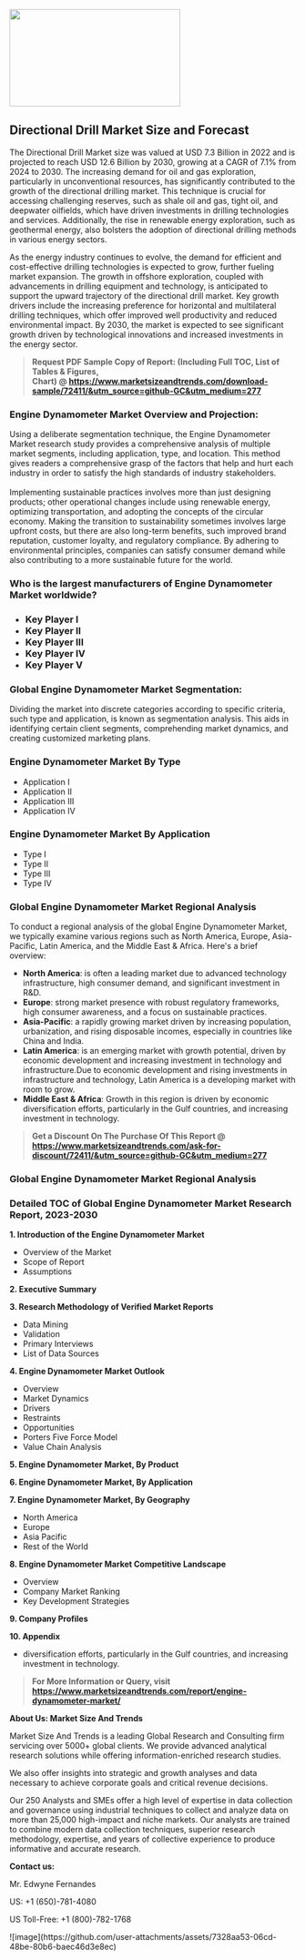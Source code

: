 <p><img class="alignnone size-medium wp-image-20088" src="https://ffe5etoiles.com/wp-content/uploads/2024/12/MST1-300x171.png" alt="" width="300" height="171" /></p><h2>Directional Drill Market Size and Forecast</h2><p>The Directional Drill Market size was valued at USD 7.3 Billion in 2022 and is projected to reach USD 12.6 Billion by 2030, growing at a CAGR of 7.1% from 2024 to 2030. The increasing demand for oil and gas exploration, particularly in unconventional resources, has significantly contributed to the growth of the directional drilling market. This technique is crucial for accessing challenging reserves, such as shale oil and gas, tight oil, and deepwater oilfields, which have driven investments in drilling technologies and services. Additionally, the rise in renewable energy exploration, such as geothermal energy, also bolsters the adoption of directional drilling methods in various energy sectors.</p><p>As the energy industry continues to evolve, the demand for efficient and cost-effective drilling technologies is expected to grow, further fueling market expansion. The growth in offshore exploration, coupled with advancements in drilling equipment and technology, is anticipated to support the upward trajectory of the directional drill market. Key growth drivers include the increasing preference for horizontal and multilateral drilling techniques, which offer improved well productivity and reduced environmental impact. By 2030, the market is expected to see significant growth driven by technological innovations and increased investments in the energy sector.</p></p><blockquote id="" class=""><strong>Request PDF Sample Copy of Report: (Including Full TOC, List of Tables &amp; Figures, Chart)&nbsp;@&nbsp;<strong><a href="https://www.marketsizeandtrends.com/download-sample/72411/&utm_source=github-GC&utm_medium=277" target="_blank">https://www.marketsizeandtrends.com/download-sample/72411/&utm_source=github-GC&utm_medium=277</a></strong></strong></blockquote><h3 id="" class="">Engine Dynamometer Market&nbsp;Overview and Projection:</h3><p id="" class="">Using a deliberate segmentation technique, the Engine Dynamometer Market research study provides a comprehensive analysis of multiple market segments, including application, type, and location. This method gives readers a comprehensive grasp of the factors that help and hurt each industry in order to satisfy the high standards of industry stakeholders. <br /> <br />Implementing sustainable practices involves more than just designing products; other operational changes include using renewable energy, optimizing transportation, and adopting the concepts of the circular economy. Making the transition to sustainability sometimes involves large upfront costs, but there are also long-term benefits, such improved brand reputation, customer loyalty, and regulatory compliance. By adhering to environmental principles, companies can satisfy consumer demand while also contributing to a more sustainable future for the world.</p><h3 id="" class="">Who is the largest manufacturers of&nbsp;Engine Dynamometer Market worldwide?</h3><h3 class=""><p><ul><li>Key Player I </li><li> Key Player II </li><li> Key Player III </li><li> Key Player IV </li><li> Key Player V</li></ul></p></h3><h3 id="" class="">Global&nbsp;Engine Dynamometer Market Segmentation:</h3><p id="" class="">Dividing the market into discrete categories according to specific criteria, such type and application, is known as segmentation analysis. This aids in identifying certain client segments, comprehending market dynamics, and creating customized marketing plans.</p><h3 id="" class="">Engine Dynamometer Market&nbsp;By Type</h3><p><p><ul><li>Application I</li><li> Application II</li><li> Application III</li><li> Application IV</p></li></ul></p></p><h3 id="" class="">Engine Dynamometer Market&nbsp;By Application</h3><p class=""><p><ul><li>Type I</li><li> Type II</li><li> Type III</li><li> Type IV</li></ul></p></p><h3 id="" class="">Global Engine Dynamometer Market Regional Analysis</h3><p id="" class="">To conduct a regional analysis of the global Engine Dynamometer Market, we typically examine various regions such as North America, Europe, Asia-Pacific, Latin America, and the Middle East &amp; Africa. Here's a brief overview:</p><ul><li><strong>North America</strong>: is often a leading market due to advanced technology infrastructure, high consumer demand, and significant investment in R&amp;D.</li><li><strong>Europe</strong>: strong market presence with robust regulatory frameworks, high consumer awareness, and a focus on sustainable practices.</li><li><strong>Asia-Pacific</strong>: a rapidly growing market driven by increasing population, urbanization, and rising disposable incomes, especially in countries like China and India.</li><li><strong>Latin America</strong>: is an emerging market with growth potential, driven by economic development and increasing investment in technology and infrastructure.Due to economic development and rising investments in infrastructure and technology, Latin America is a developing market with room to grow.</li><li><strong>Middle East &amp; Africa</strong>: Growth in this region is driven by economic diversification efforts, particularly in the Gulf countries, and increasing investment in technology.</li></ul><blockquote id="" class=""><strong>Get a Discount On The Purchase Of This Report @ <strong><a href="https://www.marketsizeandtrends.com/ask-for-discount/72411/&utm_source=github-GC&utm_medium=277" target="_blank">https://www.marketsizeandtrends.com/ask-for-discount/72411/&utm_source=github-GC&utm_medium=277</a></strong></strong></blockquote><h3 id="" class="">Global Engine Dynamometer Market Regional Analysis</h3><h3 id="" class="">Detailed TOC of Global Engine Dynamometer Market Research Report, 2023-2030</h3><p id="" class=""><strong>1. Introduction of the Engine Dynamometer Market</strong></p><ul><li>Overview of the Market</li><li>Scope of Report</li><li>Assumptions</li></ul><p id="" class=""><strong>2. Executive Summary</strong></p><p id="" class=""><strong>3. Research Methodology of Verified Market Reports</strong></p><ul><li>Data Mining</li><li>Validation</li><li>Primary Interviews</li><li>List of Data Sources</li></ul><p id="" class=""><strong>4. Engine Dynamometer Market Outlook</strong></p><ul><li>Overview</li><li>Market Dynamics</li><li>Drivers</li><li>Restraints</li><li>Opportunities</li><li>Porters Five Force Model</li><li>Value Chain Analysis</li></ul><p id="" class=""><strong>5. Engine Dynamometer Market, By Product</strong></p><p id="" class=""><strong>6. Engine Dynamometer Market, By Application</strong></p><p id="" class=""><strong>7. Engine Dynamometer Market, By Geography</strong></p><ul><li>North America</li><li>Europe</li><li>Asia Pacific</li><li>Rest of the World</li></ul><p id="" class=""><strong>8. Engine Dynamometer Market Competitive Landscape</strong></p><ul><li>Overview</li><li>Company Market Ranking</li><li>Key Development Strategies</li></ul><p id="" class=""><strong>9. Company Profiles</strong></p><p id="" class=""><strong>10. Appendix</strong></p><ul><li>diversification efforts, particularly in the Gulf countries, and increasing investment in technology.</li></ul><blockquote id="" class=""><strong>For More Information or Query, visit <strong><strong><a href="https://www.marketsizeandtrends.com/report/engine-dynamometer-market/" target="_blank">https://www.marketsizeandtrends.com/report/engine-dynamometer-market/</a></strong></strong></strong></blockquote><p id="" class=""><strong>About Us: Market Size And Trends</strong></p><p id="" class="">Market Size And Trends is a leading Global Research and Consulting firm servicing over 5000+ global clients. We provide advanced analytical research solutions while offering information-enriched research studies.</p><p id="" class="">We also offer insights into strategic and growth analyses and data necessary to achieve corporate goals and critical revenue decisions.</p><p id="" class="">Our 250 Analysts and SMEs offer a high level of expertise in data collection and governance using industrial techniques to collect and analyze data on more than 25,000 high-impact and niche markets. Our analysts are trained to combine modern data collection techniques, superior research methodology, expertise, and years of collective experience to produce informative and accurate research.</p><p id="" class=""><strong>Contact us:</strong></p><p id="" class="">Mr. Edwyne Fernandes</p><p id="" class="">US: +1 (650)-781-4080</p><p id="" class="">US Toll-Free: +1 (800)-782-1768</p>
![image](https://github.com/user-attachments/assets/7328aa53-06cd-48be-80b6-baec46d3e8ec)
